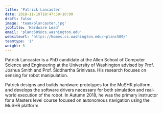 ```yaml
---
title: 'Patrick Lancaster'
date: 2018-11-19T10:47:58+10:00
draft: false
image: 'team/plancaster.jpg'
jobtitle: 'Hardware Lead'
email: 'planc509@cs.washington.edu'
websiteurl: 'https://homes.cs.washington.edu/~planc509/'
teamtype: '1'
weight: 5
---
```


Patrick Lancaster is a PhD candidate at the Allen School of Computer Science and Engineering at the University of Washington advised by Prof. Joshua Smith and Prof. Siddhartha Srinivasa. His research focuses on sensing for robot manipulation. 

Patrick designs and builds hardware prototypes for the MuSHR platform, and develops the software drivers necessary for both simulation and real-world execution of the robot. In Autumn 2018, he was the primary instructor for a Masters level course focused on autonomous navigation using the MuSHR platform.

